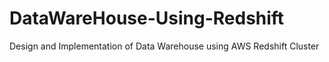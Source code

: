# DataWareHouse-Using-Redshift
Design and Implementation of Data Warehouse using AWS Redshift Cluster
